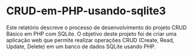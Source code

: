 # CRUD-em-PHP-usando-sqlite3

Este relatório descreve o processo de desenvolvimento do projeto CRUD Básico em
PHP com SQLite. O objetivo deste projeto foi de criar uma aplicação web que permite
realizar operações CRUD (Create, Read, Update, Delete) em um banco de dados SQLite
usando PHP.
